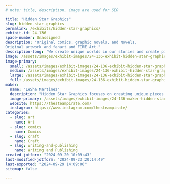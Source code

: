 ```yaml
---
# note: title, description, image are used for SEO

title: "Hidden Star Graphics"
slug: hidden-star-graphics
permalink: /exhibits/hidden-star-graphics/
exhibit-id: 24-136
space-number: Unassigned
description: "Original comics. graphic novels, and Novels. 
Original artwork and fanart and FIRE Art."
description-long: "We create unique worlds in our stories and create piecews of art that is original and Fanart of some of our favorites.  We also explore the limits of what Fire can create in our Fire Art."
image: /assets/images/exhibit-images/24-136-exhibit-hidden-star-graphics-screen-shot-2024-04-20-at-8-55-53-pm-large.png
image-primary: 
  small: /assets/images/exhibit-images/24-136-exhibit-hidden-star-graphics-screen-shot-2024-04-20-at-8-55-53-pm-small.png
  medium: /assets/images/exhibit-images/24-136-exhibit-hidden-star-graphics-screen-shot-2024-04-20-at-8-55-53-pm-medium.png
  large: /assets/images/exhibit-images/24-136-exhibit-hidden-star-graphics-screen-shot-2024-04-20-at-8-55-53-pm-large.png
  full: /assets/images/exhibit-images/24-136-exhibit-hidden-star-graphics-screen-shot-2024-04-20-at-8-55-53-pm-full.png
maker: 
  name: "LeSha Martinez"
  description: "Hidden Star Graphics focuses on creating unique pieces of art and storytelling through comic books, VooDoo Dolls and Fire Art"
  image-primary: /assets/images/exhibit-images/24-136-maker-hidden-star-graphics-dark-blue-purple-anime-shooting-star-desktop-wallpaper-medium.png
  website: https://thesteampirate.com/
  instagram: https://www.instagram.com/thesteampirate/
categories: 
  - slug: art
    name: Art
  - slug: comics
    name: Comics
  - slug: craft
    name: Craft
  - slug: writing-and-publishing
    name: Writing and Publishing
created-jotform: "2024-09-20 10:09:43"
last-modified-jotform: "2024-09-23 20:14:49"
last-exported: "2024-09-29 14:09:06"
sitemap: false

---
```

